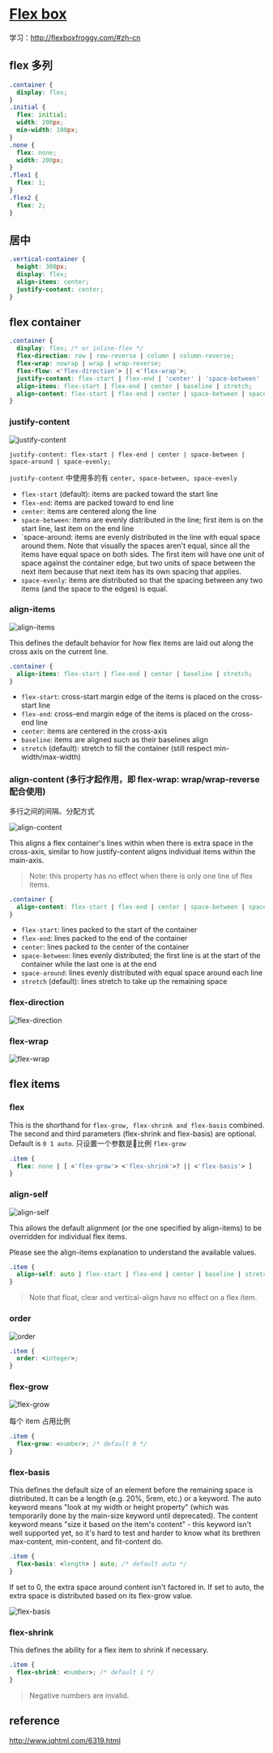 # [Flex box](https://css-tricks.com/snippets/css/a-guide-to-flexbox/)

学习：<http://flexboxfroggy.com/#zh-cn>

## flex 多列

```css
.container {
  display: flex;
}
.initial {
  flex: initial;
  width: 200px;
  min-width: 100px;
}
.none {
  flex: none;
  width: 200px;
}
.flex1 {
  flex: 1;
}
.flex2 {
  flex: 2;
}
```

## 居中

```css
.vertical-container {
  height: 300px;
  display: flex;
  align-items: center;
  justify-content: center;
}
```

## flex container

```css
.container {
  display: flex; /* or inline-flex */
  flex-direction: row | row-reverse | column | column-reverse;
  flex-wrap: nowrap | wrap | wrap-reverse;
  flex-flow: <'flex-direction'> || <'flex-wrap'>;
  justify-content: flex-start | flex-end | 'center' | 'space-between' | space-around | 'space-evenly';
  align-items: flex-start | flex-end | center | baseline | stretch;
  align-content: flex-start | flex-end | center | space-between | space-around | stretch;
}
```

### justify-content

![justify-content](https://cdn.css-tricks.com/wp-content/uploads/2013/04/justify-content-2.svg)

`justify-content: flex-start | flex-end | center | space-between | space-around | space-evenly;`

`justify-content` 中使用多的有 `center, space-between, space-evenly`

* `flex-start` (default): items are packed toward the start line
* `flex-end`: items are packed toward to end line
* `center`: items are centered along the line
* `space-between`: items are evenly distributed in the line; first item is on the start line, last item on the end line
* `space-around: items are evenly distributed in the line with equal space around them. Note that visually the spaces aren't equal, since all the items have equal space on both sides. The first item will have one unit of space against the container edge, but two units of space between the next item because that next item has its own spacing that applies.
* `space-evenly`: items are distributed so that the spacing between any two items (and the space to the edges) is equal.

### align-items

![align-items](https://cdn.css-tricks.com/wp-content/uploads/2014/05/align-items.svg)

This defines the default behavior for how flex items are laid out along the cross axis on the current line.

```css
.container {
  align-items: flex-start | flex-end | center | baseline | stretch;
}
```

* `flex-start`: cross-start margin edge of the items is placed on the cross-start line
* `flex-end`: cross-end margin edge of the items is placed on the cross-end line
* `center`: items are centered in the cross-axis
* `baseline`: items are aligned such as their baselines align
* `stretch` (default): stretch to fill the container (still respect min-width/max-width)

### align-content (多行才起作用，即 flex-wrap: wrap/wrap-reverse 配合使用)

多行之间的间隔、分配方式

![align-content](https://css-tricks.com/wp-content/uploads/2013/04/align-content.svg)

This aligns a flex container's lines within when there is extra space in the cross-axis, similar to how justify-content aligns individual items within the main-axis.

> Note: this property has no effect when there is only one line of flex items.

```css
.container {
  align-content: flex-start | flex-end | center | space-between | space-around | stretch;
}
```

* `flex-start`: lines packed to the start of the container
* `flex-end`: lines packed to the end of the container
* `center`: lines packed to the center of the container
* `space-between`: lines evenly distributed; the first line is at the start of the container while the last one is at the end
* `space-around`: lines evenly distributed with equal space around each line
* `stretch` (default): lines stretch to take up the remaining space

### flex-direction

![flex-direction](https://css-tricks.com/wp-content/uploads/2013/04/flex-direction2.svg)

### flex-wrap

![flex-wrap](https://css-tricks.com/wp-content/uploads/2014/05/flex-wrap.svg)

## flex items

### flex

This is the shorthand for `flex-grow, flex-shrink and flex-basis` combined. The second and third parameters (flex-shrink and flex-basis) are optional. Default is `0 1 auto`. 只设置一个参数是比例 `flex-grow`

```css
.item {
  flex: none | [ <'flex-grow'> <'flex-shrink'>? || <'flex-basis'> ]
}
```

### align-self

![align-self](https://css-tricks.com/wp-content/uploads/2014/05/align-self.svg)

This allows the default alignment (or the one specified by align-items) to be overridden for individual flex items.

Please see the align-items explanation to understand the available values.

```css
.item {
  align-self: auto | flex-start | flex-end | center | baseline | stretch;
}
```

> Note that float, clear and vertical-align have no effect on a flex item.

### order

![order](https://css-tricks.com/wp-content/uploads/2013/04/order-2.svg)

```css
.item {
  order: <integer>;
}
```

### flex-grow

![flex-grow](https://css-tricks.com/wp-content/uploads/2014/05/flex-grow.svg)

每个 item 占用比例

```css
.item {
  flex-grow: <number>; /* default 0 */
}
```

### flex-basis

This defines the default size of an element before the remaining space is distributed. It can be a length (e.g. 20%, 5rem, etc.) or a keyword. The auto keyword means "look at my width or height property" (which was temporarily done by the main-size keyword until deprecated). The content keyword means "size it based on the item's content" - this keyword isn't well supported yet, so it's hard to test and harder to know what its brethren max-content, min-content, and fit-content do.

```css
.item {
  flex-basis: <length> | auto; /* default auto */
}
```

If set to 0, the extra space around content isn't factored in. If set to auto, the extra space is distributed based on its flex-grow value.

![flex-basis](https://www.w3.org/TR/css-flexbox-1/images/rel-vs-abs-flex.svg)

### flex-shrink

This defines the ability for a flex item to shrink if necessary.

```css
.item {
  flex-shrink: <number>; /* default 1 */
}
```

> Negative numbers are invalid.

## reference

<http://www.jqhtml.com/6319.html>
